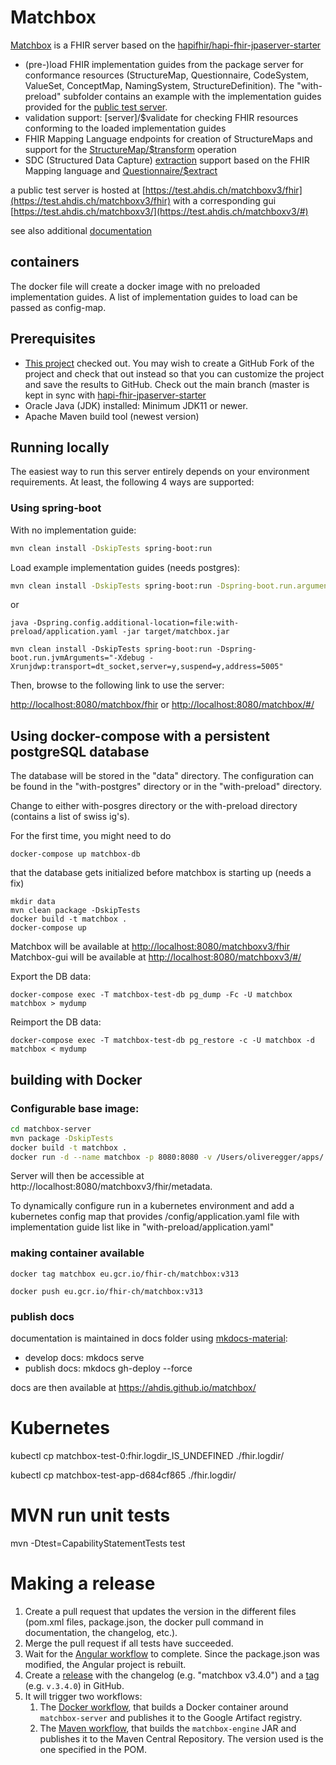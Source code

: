 # Matchbox

[Matchbox](https://matchbox.health) is a FHIR server based on the [hapifhir/hapi-fhir-jpaserver-starter](https://github.com/hapifhir/hapi-fhir-jpaserver-starter)

- (pre-)load FHIR implementation guides from the package server for conformance resources (StructureMap, Questionnaire, CodeSystem, ValueSet, ConceptMap, NamingSystem, StructureDefinition). The "with-preload" subfolder contains an example with the implementation guides provided for the [public test server](https://test.ahdis.ch/matchbox/fhir).
- validation support: [server]/$validate for checking FHIR resources conforming to the loaded implementation guides
- FHIR Mapping Language endpoints for creation of StructureMaps and support for the [StructureMap/$transform](https://www.hl7.org/fhir/operation-structuremap-transform.html) operation
- SDC (Structured Data Capture) [extraction](https://build.fhir.org/ig/HL7/sdc/extraction.html#map-extract) support based on the FHIR Mapping language and [Questionnaire/$extract](http://build.fhir.org/ig/HL7/sdc/OperationDefinition-QuestionnaireResponse-extract.html)

a public test server is hosted at [https://test.ahdis.ch/matchboxv3/fhir](https://test.ahdis.ch/matchboxv3/fhir) with a corresponding gui [https://test.ahdis.ch/matchboxv3/](https://test.ahdis.ch/matchboxv3/#)

see also additional [documentation](https://ahdis.github.io/matchbox)

## containers

The docker file will create a docker image with no preloaded implementation guides. A list of implementation guides to load can be passed as config-map.

## Prerequisites

- [This project](https://github.com/ahdis/matchbox) checked out. You may wish to create a GitHub Fork of the project and check that out instead so that you can customize the project and save the results to GitHub. Check out the main branch (master is kept in sync with [hapi-fhir-jpaserver-starter](https://github.com/hapifhir/hapi-fhir-jpaserver-starter)
- Oracle Java (JDK) installed: Minimum JDK11 or newer.
- Apache Maven build tool (newest version)

## Running locally

The easiest way to run this server entirely depends on your environment requirements. At least, the following 4 ways are supported:

### Using spring-boot

With no implementation guide:

```bash
mvn clean install -DskipTests spring-boot:run
```

Load example implementation guides (needs postgres):

```bash
mvn clean install -DskipTests spring-boot:run -Dspring-boot.run.arguments=--spring.config.additional-location=file:with-preload/application.yaml
```

or

```
java -Dspring.config.additional-location=file:with-preload/application.yaml -jar target/matchbox.jar
```

```
mvn clean install -DskipTests spring-boot:run -Dspring-boot.run.jvmArguments="-Xdebug -Xrunjdwp:transport=dt_socket,server=y,suspend=y,address=5005"
```

Then, browse to the following link to use the server:

[http://localhost:8080/matchbox/fhir](http://localhost:8080/matchboxv3/fhir)
or
[http://localhost:8080/matchbox/#/](http://localhost:8080/matchboxv3/#/)

## Using docker-compose with a persistent postgreSQL database

The database will be stored in the "data" directory. The configuration can be found in the "with-postgres" directory or in the "with-preload" directory.

Change to either with-posgres directory or the with-preload directory (contains a list of swiss ig's).

For the first time, you might need to do

```
docker-compose up matchbox-db
```

that the database gets initialized before matchbox is starting up (needs a fix)

```
mkdir data
mvn clean package -DskipTests
docker build -t matchbox .
docker-compose up
```

Matchbox will be available at [http://localhost:8080/matchboxv3/fhir](http://localhost:8080/matchboxv3/fhir)
Matchbox-gui will be available at [http://localhost:8080/matchboxv3/#/](http://localhost:8080/matchboxv3/#/)

Export the DB data:

```
docker-compose exec -T matchbox-test-db pg_dump -Fc -U matchbox matchbox > mydump
```

Reimport the DB data:

```
docker-compose exec -T matchbox-test-db pg_restore -c -U matchbox -d matchbox < mydump
```

## building with Docker

### Configurable base image:

```bash
cd matchbox-server
mvn package -DskipTests
docker build -t matchbox .
docker run -d --name matchbox -p 8080:8080 -v /Users/oliveregger/apps/:/apps/ matchbox
```

Server will then be accessible at http://localhost:8080/matchboxv3/fhir/metadata.

To dynamically configure run in a kubernetes environment and add a kubernetes config map that provides /config/application.yaml file with implementation guide list like in "with-preload/application.yaml"

### making container available

```
docker tag matchbox eu.gcr.io/fhir-ch/matchbox:v313

docker push eu.gcr.io/fhir-ch/matchbox:v313
```

### publish docs

documentation is maintained in docs folder using [mkdocs-material](https://squidfunk.github.io/mkdocs-material/):

- develop docs: mkdocs serve
- publish docs: mkdocs gh-deploy --force

docs are then available at https://ahdis.github.io/matchbox/

# Kubernetes

kubectl cp matchbox-test-0:fhir.logdir_IS_UNDEFINED ./fhir.logdir/

kubectl cp matchbox-test-app-d684cf865 ./fhir.logdir/

# MVN run unit tests

mvn -Dtest=CapabilityStatementTests test

# Making a release

1. Create a pull request that updates the version in the different files (pom.xml files, package.json, the docker pull
   command in documentation, the changelog, etc.).
2. Merge the pull request if all tests have succeeded.
3. Wait for the [Angular workflow](https://github.com/ahdis/matchbox/blob/main/.github/workflows/angular_build.yml)
   to complete. Since the package.json was modified, the Angular project is rebuilt.
4. Create a [release](https://github.com/ahdis/matchbox/releases) with the changelog (e.g. "matchbox v3.4.0") and a
   [tag](https://github.com/ahdis/matchbox/tags) (e.g. `v.3.4.0`) in GitHub.
5. It will trigger two workflows:
   1. The [Docker workflow](https://github.com/ahdis/matchbox/blob/main/.github/workflows/googleregistry.yml), that
      builds a Docker container around `matchbox-server` and publishes it to the Google Artifact registry.
   2. The [Maven workflow](https://github.com/ahdis/matchbox/blob/main/.github/workflows/central_repository.yml), that
      builds the `matchbox-engine` JAR and publishes it to the Maven Central Repository. The version used is the one
      specified in the POM.
